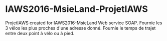# IAWS2016-MsieLand-ProjetIAWS
ProjetIAWS created for IAWS2016-MsieLand
Web service SOAP.
Fournie les 3 vélos les plus proches d'une adresse donné.
Fournie le temps de trajet entre deux point à vélo ou à pied.
